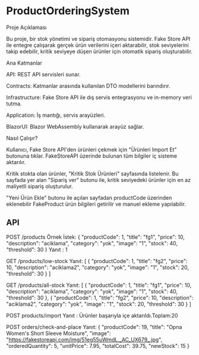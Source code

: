 # ProductOrderingSystem

Proje Açıklaması

Bu proje, bir stok yönetimi ve sipariş otomasyonu sistemidir. Fake Store API ile entegre çalışarak gerçek ürün verilerini içeri aktarabilir, stok seviyelerini takip edebilir, kritik seviyeye düşen ürünler için otomatik sipariş oluşturabilir.

Ana Katmanlar

API: REST API servisleri sunar.

Contracts: Katmanlar arasında kullanılan DTO modellerini barındırır.

Infrastructure: Fake Store API ile dış servis entegrasyonu ve in-memory veri tutma.

Application: İş mantığı, servis arayüzleri.

BlazorUI: Blazor WebAssembly kullanarak arayüz sağlar.

Nasıl Çalışır?

Kullanıcı, Fake Store API'den  ürünleri çekmek için "Ürünleri Import Et" butonuna tıklar. FakeStoreAPI üzerinde bulunan tüm bilgiler iç sisteme aktarılır.

Kritik stokta olan ürünler, "Kritik Stok Ürünleri" sayfasında listelenir. Bu sayfada yer alan "Sipariş ver" butonu ile, kritik seviyedeki ürünler için en az maliyetli sipariş oluşturulur.

"Yeni Ürün Ekle" butonu ile açılan sayfadan productCode üzerinden eklenebilir FakeProduct ürün bilgileri getirilir ve manuel ekleme yapılabilir.


API
-----

POST  /products
Örnek İstek: 
{
  "productCode": 1,
  "title": "fg1",
  "price": 10,
  "description": "aciklama",
  "category": "yok",
  "image": "1",
  "stock": 40,
  "threshold": 30
}
Yanıt : 1

GET /products/low-stock
Yanıt:
[
  {
    "productCode": 1,
    "title": "fg2",
    "price": 10,
    "description": "aciklama2",
    "category": "yok",
    "image": "1",
    "stock": 20,
    "threshold": 30
  }
]

GET /products/all-stock
Yanıt:
[
  {
    "productCode": 1,
    "title": "fg1",
    "price": 10,
    "description": "aciklama",
    "category": "yok",
    "image": "1",
    "stock": 40,
    "threshold": 30
  },
  {
    "productCode": 1,
    "title": "fg2",
    "price": 10,
    "description": "aciklama2",
    "category": "yok",
    "image": "1",
    "stock": 20,
    "threshold": 30
  }
]


POST products/import
Yanıt : Ürünler başarıyla içe aktarıldı.Toplam:20


POST orders/check-and-place
Yanıt:
{
  "productCode": 19,
  "title": "Opna Women's Short Sleeve Moisture",
  "image": "https://fakestoreapi.com/img/51eg55uWmdL._AC_UX679_.jpg",
  "orderedQuantity": 5,
  "unitPrice": 7.95,
  "totalCost": 39.75,
  "newStock": 15
}




